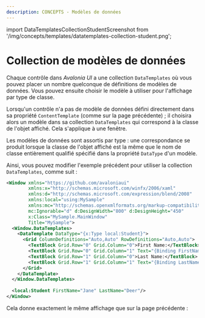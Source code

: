 ```yaml
---
description: CONCEPTS - Modèles de données
---
```


import DataTemplatesCollectionStudentScreenshot from '/img/concepts/templates/datatemplates-collection-student.png';

# Collection de modèles de données

Chaque contrôle dans _Avalonia UI_ a une collection `DataTemplates` où vous pouvez placer un nombre quelconque de définitions de modèles de données. Vous pouvez ensuite choisir le modèle à utiliser pour l'affichage par type de classe.

Lorsqu'un contrôle n'a pas de modèle de données défini directement dans sa propriété `ContentTemplate` (comme sur la page précédente) ; il choisira alors un modèle dans sa collection `DataTemplates` qui correspond à la classe de l'objet affiché. Cela s'applique à une fenêtre.

Les modèles de données sont assortis par type : une correspondance se produit lorsque la classe de l'objet affiché est la même que le nom de classe entièrement qualifié spécifié dans la propriété `DataType` d'un modèle.

Ainsi, vous pouvez modifier l'exemple précédent pour utiliser la collection `DataTemplates`, comme suit :

```xml
<Window xmlns="https://github.com/avaloniaui"
        xmlns:x="http://schemas.microsoft.com/winfx/2006/xaml"
        xmlns:d="http://schemas.microsoft.com/expression/blend/2008"
        xmlns:local="using:MySample"
        xmlns:mc="http://schemas.openxmlformats.org/markup-compatibility/2006"
        mc:Ignorable="d" d:DesignWidth="800" d:DesignHeight="450"
        x:Class="MySample.MainWindow"
        Title="MySample">
  <Window.DataTemplates>
    <DataTemplate DataType="{x:Type local:Student}">
      <Grid ColumnDefinitions="Auto,Auto" RowDefinitions="Auto,Auto">
        <TextBlock Grid.Row="0" Grid.Column="0">First Name:</TextBlock>
        <TextBlock Grid.Row="0" Grid.Column="1" Text="{Binding FirstName}"/>
        <TextBlock Grid.Row="1" Grid.Column="0">Last Name:</TextBlock>
        <TextBlock Grid.Row="1" Grid.Column="1" Text="{Binding LastName}"/>
      </Grid>
    </DataTemplate>
  </Window.DataTemplates>
  
  <local:Student FirstName="Jane" LastName="Deer"/>
</Window>
```

Cela donne exactement le même affichage que sur la page précédente :

<img src={DataTemplatesCollectionStudentScreenshot} alt=""/>

